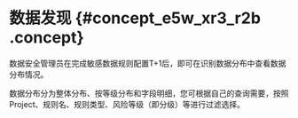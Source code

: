 # 数据发现 {#concept_e5w_xr3_r2b .concept}

数据安全管理员在完成敏感数据规则配置T+1后，即可在识别数据分布中查看数据分布情况。

数据分布分为整体分布、按等级分布和字段明细，您可根据自己的查询需要，按照Project、规则名、规则类型、风险等级（即分级）等进行过滤选择。

